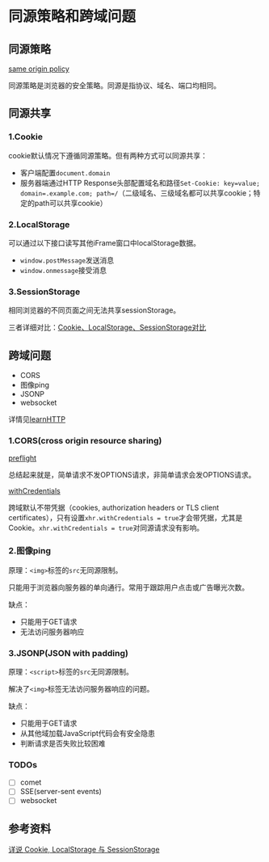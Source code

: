 # 同源策略和跨域问题

## 同源策略

[same origin policy](https://en.wikipedia.org/wiki/Same-origin_policy)

同源策略是浏览器的安全策略。同源是指协议、域名、端口均相同。

## 同源共享

### 1.Cookie

cookie默认情况下遵循同源策略。但有两种方式可以同源共享：
* 客户端配置`document.domain`
* 服务器端通过HTTP Response头部配置域名和路径`Set-Cookie: key=value; domain=.example.com; path=/`（二级域名、三级域名都可以共享cookie；特定的path可以共享cookie）

### 2.LocalStorage

可以通过以下接口读写其他iFrame窗口中localStorage数据。
* `window.postMessage`发送消息
* `window.onmessage`接受消息

### 3.SessionStorage

相同浏览器的不同页面之间无法共享sessionStorage。

三者详细对比：[Cookie、LocalStorage、SessionStorage对比](../HTML5/HTML5离线与存储.md#Cookie、LocalStorage、SessionStorage对比.md)

## 跨域问题

* CORS
* 图像ping
* JSONP
* websocket

详情见[learnHTTP](https://github.com/freedomcly/learnHTTP/blob/master/server/cross-domain.js)

### 1.CORS(cross origin resource sharing)

[preflight](https://developer.mozilla.org/en-US/docs/Web/HTTP/CORS#What_requests_use_CORS)

总结起来就是，简单请求不发OPTIONS请求，非简单请求会发OPTIONS请求。

[withCredentials](https://developer.mozilla.org/en-US/docs/Web/API/XMLHttpRequest/withCredentials)

跨域默认不带凭据（cookies, authorization headers or TLS client certificates），只有设置`xhr.withCredentials = true`才会带凭据，尤其是Cookie。`xhr.withCredentials = true`对同源请求没有影响。

### 2.图像ping

原理：`<img>`标签的`src`无同源限制。

只能用于浏览器向服务器的单向通行。常用于跟踪用户点击或广告曝光次数。

缺点：

* 只能用于GET请求
* 无法访问服务器响应

### 3.JSONP(JSON with padding)

原理：`<script>`标签的`src`无同源限制。

解决了`<img>`标签无法访问服务器响应的问题。

缺点：

* 只能用于GET请求
* 从其他域加载JavaScript代码会有安全隐患
* 判断请求是否失败比较困难

### TODOs

- [ ] comet
- [ ] SSE(server-sent events)
- [ ] websocket

## 参考资料

[详说 Cookie, LocalStorage 与 SessionStorage](http://jerryzou.com/posts/cookie-and-web-storage/)